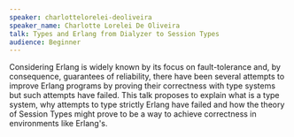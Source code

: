 ```yaml
---
speaker: charlottelorelei-deoliveira
speaker_name: Charlotte Lorelei De Oliveira
talk: Types and Erlang from Dialyzer to Session Types
audience: Beginner
---
```


<p>Considering Erlang is widely known by its focus on fault-tolerance and, by consequence, guarantees of reliability, there have been several attempts to improve Erlang programs by proving their correctness with type systems but such attempts have failed.
 This talk proposes to explain what is a type system, why attempts to type strictly Erlang have failed and how the theory of Session Types might prove to be a way to achieve correctness in environments like Erlang's.</p>

